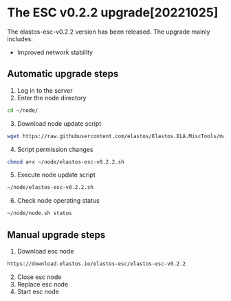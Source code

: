 # The ESC v0.2.2 upgrade[20221025]

The elastos-esc-v0.2.2 version has been released. The upgrade mainly includes:
- Improved network stability

## Automatic upgrade steps

1. Log in to the server
2. Enter the node directory

```bash
cd ~/node/
```

3. Download node update script

```bash
wget https://raw.githubusercontent.com/elastos/Elastos.ELA.MiscTools/master/upgrade/esc/elastos-esc-v0.2.2.sh
```
4. Script permission changes

```bash
chmod a+x ~/node/elastos-esc-v0.2.2.sh
```

5. Execute node update script

```bash
~/node/elastos-esc-v0.2.2.sh
```

6. Check node operating status

```bash
~/node/node.sh status
```

## Manual upgrade steps

1. Download esc node

```bash
https://download.elastos.io/elastos-esc/elastos-esc-v0.2.2
```

2. Close esc node
3. Replace esc node
4. Start esc node